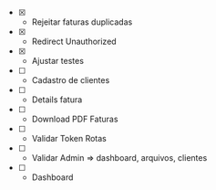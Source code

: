 - [x] - Rejeitar faturas duplicadas
- [x] - Redirect Unauthorized
- [x] - Ajustar testes
- [ ] - Cadastro de clientes
- [ ] - Details fatura
- [ ] - Download PDF Faturas
- [ ] - Validar Token Rotas
- [ ] - Validar Admin => dashboard, arquivos, clientes
- [ ] - Dashboard
